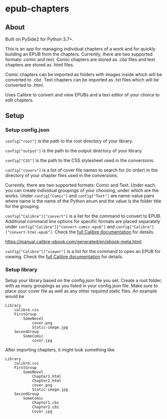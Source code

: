 # epub-chapters

## About

Built on PySide2 for Python 3.7+.

This is an app for managing individual chapters of a work and for quickly building an EPUB from the chapters. Currently, there are two supported formats: comic and text. Comic chapters are stored as .cbz files and text chapters are stored as .html files.

Comic chapters can be imported as folders with images inside which will be converted to .cbz. Text chapters can be imported as .txt files which will be converted to .html.

Uses Calibre to convert and view EPUBs and a text editor of your choice to edit chapters.

## Setup

### Setup config.json

`config["root"]` is the path to the root directory of your library.

`config["output"]` is the path to the output directory of your library.

`config["CSS"]` is the path to the CSS stylesheet used in the conversions.

`config["covers"]` is a list of cover file names to search for (in order) in the directory of your chapter files used in the conversions.

Currently, there are two supported formats: Comic and Text. Under each, you can create individual groupings of your choosing, under which are the works. Under `config["Comic"]` and `config["Text"]` are name-value pairs where name is the name of the Python enum and the value is the folder title for the grouping.

`config["Calibre"]["convert"]` is a list for the command to convert to EPUB. Additional command line options for specific formats are placed separately under `config["Calibre"]["convert-comic-epub"]` and `config["Calibre"]["convert-html-epub"]`. Check the [full Calibre documentation](https://manual.calibre-ebook.com/generated/en/ebook-convert.html) for details.

https://manual.calibre-ebook.com/generated/en/ebook-meta.html

`config["Calibre"]["viewer"]` is a list for the command to open an EPUB for viewing. Check the [full Calibre documentation](https://manual.calibre-ebook.com/generated/en/ebook-viewer.html) for details.


### Setup library

Setup your library based on the config.json file you set. Create a root folder, with as many groupings as you listed in your config.json file. Make sure to place your cover file as well as any other required static files. An example would be
```
Library
    calibre.css
    FirstGroup
        SomeNovel
            cover.png
            Static-image.jpg
    SecondGroup
        SomeComic
            cover.jpg
```

After importing chapters, it might look something like

```
Library
    calibre.css
    FirstGroup
        SomeNovel
            Chapter1.html
            Chapter2.html
            cover.png
            Static-image.jpg
    SecondGroup
        SomeComic
            Chapter1.cbz
            Chapter2.cbz
            Cover.jpg
```

